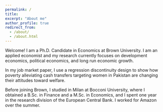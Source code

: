 ```yaml
---
permalink: /
title: 
excerpt: "About me"
author_profile: true
redirect_from: 
  - /about/
  - /about.html
---
```


Welcome! I am a Ph.D. Candidate in Economics at Brown University. I am an applied economist and my research currently focuses on development economics, political economics, and long run economic growth.

In my job market paper, I use a regression discontinuity design to show how poverty alleviating cash transfers targeting women in Pakistan are changing their attitudes toward welfare.

Before joining Brown, I studied in Milan at Bocconi University, where I obtained a B.Sc. in Finance and a M.Sc. in Economics, and I spent one year in the research division of the European Central Bank. I worked for Amazon over the summer.